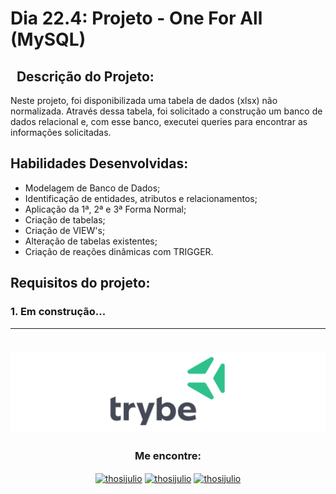 # Dia 22.4: Projeto - One For All (MySQL)

## &nbsp; Descrição do Projeto:
Neste projeto, foi disponibilizada uma tabela de dados (xlsx) não normalizada. Através dessa tabela, foi solicitado a construção um banco de dados relacional e, com esse banco, executei queries para encontrar as informações solicitadas.

## Habilidades Desenvolvidas:
  - Modelagem de Banco de Dados;
  - Identificação de entidades, atributos e relacionamentos;
  - Aplicação da 1ª, 2ª e 3ª Forma Normal;
  - Criação de tabelas;
  - Criação de VIEW's;
  - Alteração de tabelas existentes;
  - Criação de reações dinâmicas com TRIGGER.

## Requisitos do projeto:

### 1. Em construção...

---

 <h1 align="center">
    <img alt="Trybe" src="https://github.com/thosijulio/trybe-projects/blob/main/trybe-logo.png"/>
</h1>
<h3 align=center>Me encontre:</h3>
<p align=center>
<a href="https://www.linkedin.com/in/thosijulio/" target="blank"><img align="center" src="https://cdn.jsdelivr.net/npm/simple-icons@3.0.1/icons/linkedin.svg" alt="thosijulio" height="20" width="20" /></a>
<a href="https://www.github.com/thosijulio/" target="blank"><img align="center" src="https://cdn.jsdelivr.net/npm/simple-icons@3.0.1/icons/github.svg" alt="thosijulio" height="20" width="20" /></a>
<a href="https://www.instagram.com/thosijulio" target="blank"><img align="center" src="https://cdn.jsdelivr.net/npm/simple-icons@3.0.1/icons/instagram.svg" alt="thosijulio" height="20" width="20" /></a>
</p>
